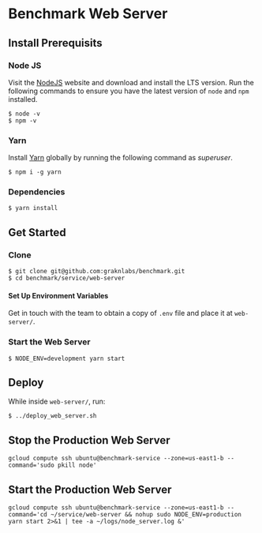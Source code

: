 # Benchmark Web Server

## Install Prerequisits

### Node JS
Visit the [NodeJS](https://nodejs.org/en/) website and download and install the LTS version. Run the following commands to ensure you have the latest version of `node` and `npm` installed.

```shell
$ node -v
$ npm -v
```

### Yarn
Install [Yarn](https://yarnpkg.com/) globally by running the following command as _superuser_.

```shell
$ npm i -g yarn
```

### Dependencies
```shell
$ yarn install
```

## Get Started

### Clone
```shell
$ git clone git@github.com:graknlabs/benchmark.git
$ cd benchmark/service/web-server
```

#### Set Up Environment Variables
Get in touch with the team to obtain a copy of `.env` file and place it at `web-server/`.

### Start the Web Server
```shell
$ NODE_ENV=development yarn start
```

## Deploy
While inside `web-server/`, run:

```shell
$ ../deploy_web_server.sh
```

## Stop the Production Web Server
```shell
gcloud compute ssh ubuntu@benchmark-service --zone=us-east1-b --command='sudo pkill node'
```

## Start the Production Web Server
```shell
gcloud compute ssh ubuntu@benchmark-service --zone=us-east1-b --command='cd ~/service/web-server && nohup sudo NODE_ENV=production yarn start 2>&1 | tee -a ~/logs/node_server.log &'

```
